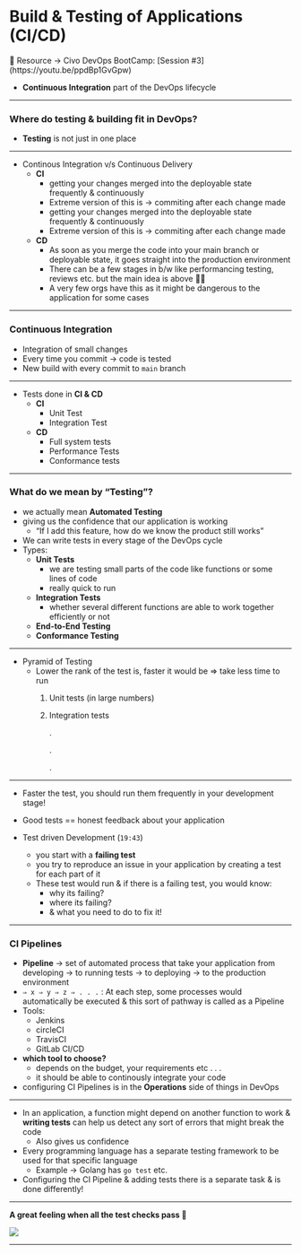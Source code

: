 # Build & Testing of Applications (CI/CD)

<aside>
📌 Resource → Civo DevOps BootCamp: [Session #3](https://youtu.be/ppdBp1GvGpw)
</aside>

- **Continuous Integration** part of the DevOps lifecycle

---

### Where do testing & building fit in DevOps?

- **Testing** is not just in one place

---

- Continous Integration v/s Continuous Delivery
    - **CI**
        - getting your changes merged into the deployable state frequently & continuously
        - Extreme version of this is → commiting after each change made
        - getting your changes merged into the deployable state frequently & continuously
        - Extreme version of this is → commiting after each change made
    - **CD**
        - As soon as you merge the code into your main branch or deployable state, it goes straight into the production environment
        - There can be a few stages in b/w like performancing testing, reviews etc. but the main idea is above ☝🏻
        - A very few orgs have this as it might be dangerous to the application for some cases
        

---

### Continuous Integration

- Integration of small changes
- Every time you commit → code is tested
- New build with every commit to `main` branch

---

- Tests done in **CI & CD**
    - **CI**
        - Unit Test
        - Integration Test
    - **CD**
        - Full system tests
        - Performance Tests
        - Conformance tests

---

### What do we mean by “Testing”?

- we actually mean **Automated Testing**
- giving us the confidence that our application is working
    - “If I add this feature, how do we know the product still works”
- We can write tests in every stage of the DevOps cycle
- Types:
    - **Unit Tests**
        - we are testing small parts of the code like functions or some lines of code
        - really quick to run
    - **Integration Tests**
        - whether several different functions are able to work together efficiently or not
    - **End-to-End Testing**
    - **Conformance Testing**

---

- Pyramid of Testing
    - Lower the rank of the test is, faster it would be ⇒ take less time to run
        1. Unit tests (in large numbers)
        2. Integration tests 
            
            .
            
            .
            
            .
            

---

- Faster the test, you should run them frequently in your development stage!
- Good tests == honest feedback about your application

- Test driven Development (`19:43`)
    - you start with a **failing test**
    - you try to reproduce an issue in your application by creating a test for each part of it
    - These test would run & if there is a failing test, you would know:
        - why its failing?
        - where its failing?
        - & what you need to do to fix it!
    

---

### CI Pipelines

- **Pipeline** → set of automated process that take your application from developing → to running tests → to deploying → to the production environment
- `⇒ x ⇒ y ⇒ z ⇒ . . .`  : At each step, some processes would automatically be executed & this sort of pathway is called as a Pipeline
- Tools:
    - Jenkins
    - circleCI
    - TravisCI
    - GitLab CI/CD
- **which tool to choose?**
    - depends on the budget, your requirements etc . . .
    - it should be able to continously integrate your code
- configuring CI Pipelines is in the **Operations** side of things in DevOps

---

- In an application, a function might depend on another function to work & **writing tests** can help us detect any sort of errors that might break the code
    - Also gives us confidence
- Every programming language has a separate testing framework to be used for that specific language
    - Example → Golang has `go test` etc.
- Configuring the CI Pipeline & adding tests there is a separate task & is done differently!

---

**A great feeling when all the test checks pass  🎉**

![](https://i.imgur.com/dNH9UMa.png)

---